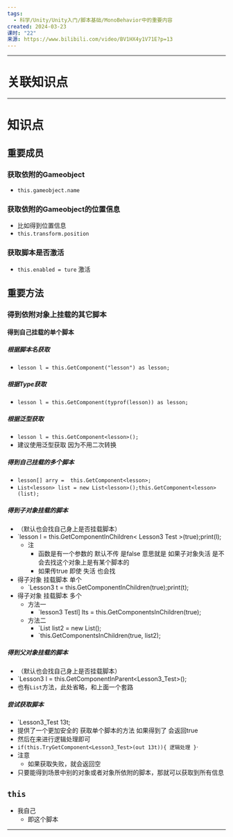 ```yaml
---
tags:
  - 科学/Unity/Unity入门/脚本基础/MonoBehavior中的重要内容
created: 2024-03-23
课时: "22"
来源: https://www.bilibili.com/video/BV1HX4y1V71E?p=13
---
```


---
# 关联知识点



---
# 知识点

## 重要成员

### 获取依附的Gameobject

- `this.gameobject.name`
### 获取依附的Gameobject的位置信息

- 比如得到位置信息
- `this.transform.position`
### 获取脚本是否激活

- `this.enabled = ture` 激活
## 重要方法

### 得到依附对象上挂载的其它脚本

#### 得到自己挂载的单个脚本
##### 根据脚本名获取

- `lesson l = this.GetComponent("lesson") as lesson;`
##### 根据Type获取

- `lesson l = this.GetComponent(typrof(lesson)) as lesson;`
##### 根据泛型获取 

- `lesson l = this.GetComponent<lesson>();`
- 建议使用泛型获取 因为不用二次转换
##### 得到自己挂载的多个脚本

- `lesson[] arry =  this.GetComponent<lesson>;`
- `List<lesson> list = new List<lesson>();this.GetComponent<lesson>(list);`
##### 得到子对象挂载的脚本

- （默认也会找自己身上是否挂载脚本）
- `lesson l = this.GetComponentInChildren< Lesson3 Test >(true);print(l);
	- 注
		- 函数是有一个参数的 默认不传 是false 意思就是 如果子对象失活 是不会去找这个对象上是有某个脚本的
		- 如果传true 即使 失活 也会找
- 得子对象 挂载脚本 单个
	- `Lesson3 t = this.GetComponentInChildren<Lesson3 Test>(true);print(t);
- 得子对象 挂载脚本 多个
	- 方法一
		- `lesson3 Testl] lts = this.GetComponentsInChildren<Lesson3 Test>(true);
	- 方法二
		- `List<Lesson3 Test> list2 = new List<Lesson3 Test>();
		- `this.GetComponentsInChildren<Lesson3 Test>(true, list2);
##### 得到父对象挂载的脚本

- （默认也会找自己身上是否挂载脚本）
- `Lesson3 l = this.GetComponentInParent<Lesson3_Test>();
- 也有`List`方法，此处省略，和上面一个套路
##### 尝试获取脚本

- `Lesson3_Test 13t;
- 提供了一个更加安全的 获取单个脚本的方法 如果得到了 会返回true
- 然后在来进行逻辑处理即可
- `if(this.TryGetComponent<Lesson3_Test>(out 13t)){ 逻辑处理 }`·
- 注意
	- 如果获取失败，就会返回空
- 只要能得到场景中别的对象或者对象所依附的脚本，那就可以获取到所有信息

## `this`

- 我自己
	- 即这个脚本

---

